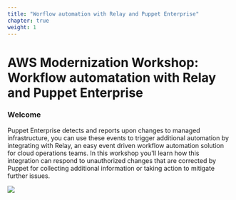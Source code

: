 ```yaml
---
title: "Worflow automation with Relay and Puppet Enterprise" 
chapter: true
weight: 1
---
```


# AWS Modernization Workshop: Workflow automatation with Relay and Puppet Enterprise

### Welcome

Puppet Enterprise detects and reports upon changes to managed infrastructure, you can use these events to trigger additional automation by integrating with Relay,  an easy event driven workflow automation solution for cloud operations teams. In this workshop you'll learn how this integration can respond to unauthorized changes that are corrected by Puppet for collecting additional information or taking action to mitigate further issues.

<a href="https://aws.amazon.com/marketplace/pp/B07PZY3369?&trk=el_a134p000003yrYeAAI&trkCampaign=AWSMP_pdp_dev_x_dg&sc_channel=el&sc_campaign=el_awsmp_mult&sc_outcome=Marketplace" target="_blank"><img src="/images/setup/available-in-awsmp-badge.png"></a>